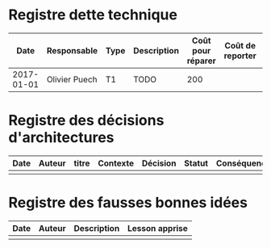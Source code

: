 # Registre dette technique


| Date | Responsable | Type | Description | Coût pour réparer | Coût de reporter | Risque de reporter | Raison du report | Plan pour réparer |
|------|-------------|------|-------------|--------------------|------------------|--------------------|------------------|--------------|
|2017-01-01|Olivier Puech  | T1  | TODO   |  200                |                  |                    |                  |                   |


# Registre des décisions d'architectures

| Date | Auteur | titre | Contexte | Décision | Statut | Conséquences |
|------|--------|-------------|----------------|----------------|----------------|----------------|
|      |        |             |                |                |                |                |

# Registre des fausses bonnes idées

| Date | Auteur | Description | Lesson apprise |
|------|--------|-------------|----------------|
|      |        |             |                |
